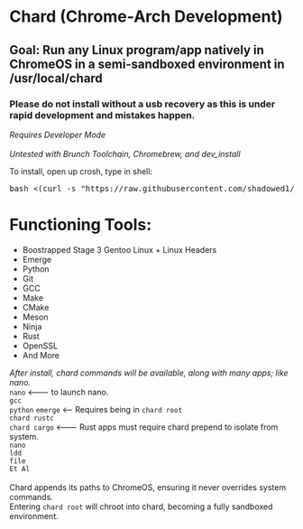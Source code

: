 # Chard (Chrome-Arch Development)
## Goal: Run any Linux program/app natively in ChromeOS in a semi-sandboxed environment in /usr/local/chard <br>
### Please do not install without a usb recovery as this is under rapid development and mistakes happen.<br>
*Requires Developer Mode* <br> <br>
*Untested with Brunch Toolchain, Chromebrew, and dev_install* 


To install, open up crosh, type in shell: <br>

<pre>bash <(curl -s "https://raw.githubusercontent.com/shadowed1/Chard/main/chard_download?$(date +%s)")</pre>

# Functioning Tools: <br>
- Boostrapped Stage 3 Gentoo Linux + Linux Headers
- Emerge
- Python
- Git
- GCC
- Make
- CMake
- Meson
- Ninja
- Rust
- OpenSSL
- And More


*After install, chard commands will be available, along with many apps; like nano.* <br>
`nano` <--- to launch nano. <br>
`gcc` <br>
`python`
`emerge` <-- Requires being in `chard root` <br>
`chard rustc` <br>
`chard cargo` <--- Rust apps must require chard prepend to isolate from system. <br>
`nano` <br>
`ldd` <br>
`file` <br>
`Et Al` <br> <br>
Chard appends its paths to ChromeOS, ensuring it never overrides system commands. <br>
Entering `chard root` will chroot into chard, becoming a fully sandboxed environment.<br><br><br>
